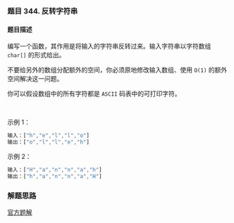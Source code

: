 ### 题目 344. 反转字符串
#### 题目描述
编写一个函数，其作用是将输入的字符串反转过来。输入字符串以字符数组 `char[]` 的形式给出。

不要给另外的数组分配额外的空间，你必须原地修改输入数组、使用 `O(1)` 的额外空间解决这一问题。

你可以假设数组中的所有字符都是 `ASCII` 码表中的可打印字符。

 

示例 1：

```js
输入：["h","e","l","l","o"]
输出：["o","l","l","e","h"]
```
示例 2：

```js
输入：["H","a","n","n","a","h"]
输出：["h","a","n","n","a","H"]
```

### 解题思路
[官方题解](https://leetcode-cn.com/problems/reverse-string/solution/fan-zhuan-zi-fu-chuan-by-leetcode-solution/)